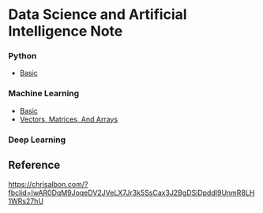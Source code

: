 # Data Science and Artificial Intelligence Note
### Python
* [Basic](Python/Basic/README.md)

### Machine Learning
* [Basic](Machine-Learning/Basic/README.md)
* [Vectors, Matrices, And Arrays](Machine-Learning/Vectors-Matrices-And-Arrays/README.md)

### Deep Learning

## Reference
https://chrisalbon.com/?fbclid=IwAR0DqM9JoqeDV2JVeLX7Jr3k5SsCax3J2BgDSjDpddI9UnmR8LH1WRs27hU

